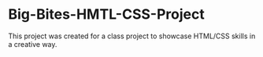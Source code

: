 # Big-Bites-HMTL-CSS-Project
This project was created for a class project to showcase HTML/CSS skills in a creative way.
